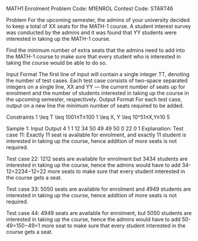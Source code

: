 MATH1 Enrolment
Problem Code:
M1ENROL
Contest Code:
START46

Problem
For the upcoming semester, the admins of your university decided to keep a total of XX seats for the MATH-1 course. A student interest survey was conducted by the admins and it was found that YY students were interested in taking up the MATH-1 course.

Find the minimum number of extra seats that the admins need to add into the MATH-1 course to make sure that every student who is interested in taking the course would be able to do so.

Input Format
The first line of input will contain a single integer TT, denoting the number of test cases.
Each test case consists of two-space separated integers on a single line, XX and YY — the current number of seats up for enrolment and the number of students interested in taking up the course in the upcoming semester, respectively.
Output Format
For each test case, output on a new line the minimum number of seats required to be added.

Constraints
1 \leq T \leq 1001≤T≤100
1 \leq X, Y \leq 10^51≤X,Y≤10 
5
 
Sample 1:
Input
Output
4
1 1
12 34
50 49
49 50
0
22
0
1
Explanation:
Test case 11: Exactly 11 seat is available for enrolment, and exactly 11 student is interested in taking up the course, hence addition of more seats is not required.

Test case 22: 1212 seats are available for enrolment but 3434 students are interested in taking up the course, hence the admins would have to add 34-12=2234−12=22 more seats to make sure that every student interested in the course gets a seat.

Test case 33: 5050 seats are available for enrolment and 4949 students are interested in taking up the course, hence addition of more seats is not required.

Test case 44: 4949 seats are available for enrolment, but 5050 students are interested in taking up the course, hence the admins would have to add 50-49=150−49=1 more seat to make sure that every student interested in the course gets a seat.
